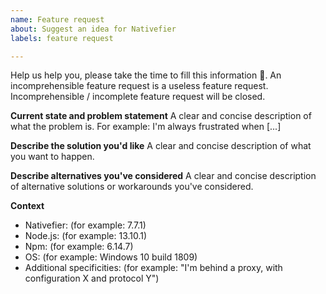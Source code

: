 ```yaml
---
name: Feature request
about: Suggest an idea for Nativefier
labels: feature request

---
```


Help us help you, please take the time to fill this information 🙂.
An incomprehensible feature request is a useless feature request.
Incomprehensible / incomplete feature request will be closed.

**Current state and problem statement**
A clear and concise description of what the problem is. For example: I'm always frustrated when [...]

**Describe the solution you'd like**
A clear and concise description of what you want to happen.

**Describe alternatives you've considered**
A clear and concise description of alternative solutions or workarounds you've considered.

**Context**
 - Nativefier: (for example: 7.7.1)
 - Node.js: (for example: 13.10.1)
 - Npm: (for example: 6.14.7)
 - OS: (for example: Windows 10 build 1809)
 - Additional specificities: (for example: "I'm behind a proxy, with configuration X and protocol Y")
